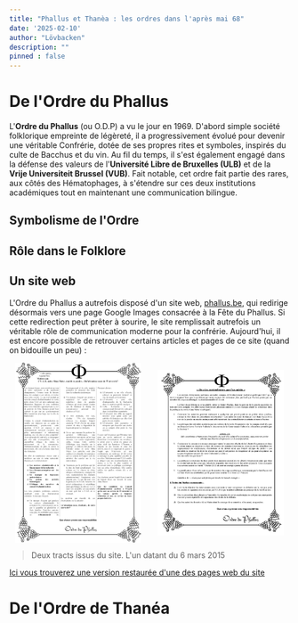 ```yaml
---
title: "Phallus et Thanèa : les ordres dans l'après mai 68"
date: '2025-02-10'
author: "Lövbacken"
description: ""
pinned : false
---
```


<style>
  img {
    display: block;
    margin-left: auto;
    margin-right: auto;
    max-width: 80%; /* Pour garantir que l'image ne dépasse pas la largeur de l'écran */
  }
</style>

# De l'Ordre du Phallus
L'**Ordre du Phallus** (ou O.D.P) a vu le jour en 1969. D'abord simple société folklorique empreinte de légèreté, il a progressivement évolué pour devenir une véritable Confrérie, dotée de ses propres rites et symboles, inspirés du culte de Bacchus et du vin. Au fil du temps, il s'est également engagé dans la défense des valeurs de l'**Université Libre de Bruxelles (ULB)** et de la **Vrije Universiteit Brussel (VUB)**. Fait notable, cet ordre fait partie des rares, aux côtés des Hématophages, à s'étendre sur ces deux institutions académiques tout en maintenant une communication bilingue.

## Symbolisme de l'Ordre

## Rôle dans le Folklore

## Un site web
L'Ordre du Phallus a autrefois disposé d'un site web, [phallus.be](https://www.phallus.be), qui redirige désormais vers une page Google Images consacrée à la Fête du Phallus. Si cette redirection peut prêter à sourire, le site remplissait autrefois un véritable rôle de communication moderne pour la confrérie. Aujourd'hui, il est encore possible de retrouver certains articles et pages de ce site (quand on bidouille un peu) :

<div style="display: flex; justify-content: center; align-items: center; gap: 10px;">
    <img src="tract1.png" style="max-width: 45%; height: auto;">
    <img src="tract2.png" style="max-width: 45%; height: auto;">
</div>

> Deux tracts issus du site. L'un datant du 6 mars 2015

[Ici vous trouverez une version restaurée d'une des pages web du site](phallus.htm)



# De l'Ordre de Thanéa